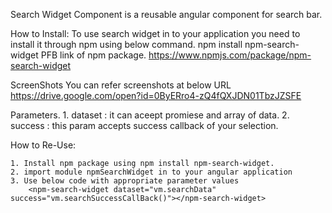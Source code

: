 Search Widget Component is a reusable angular component for search bar.

How to Install:
	To use search widget in to your application you need to install it through npm using below command.
		npm install npm-search-widget
	PFB link of npm package.
		https://www.npmjs.com/package/npm-search-widget
		
ScreenShots
	You can refer screenshots at below URL
	https://drive.google.com/open?id=0ByERro4-zQ4fQXJDN01TbzJZSFE

Parameters.
	1. dataset : it can aceept promiese and array of data.
	2. success : this param accepts success callback of your selection.

How to Re-Use:

	1. Install npm package using npm install npm-search-widget.
	2. import module npmSearchWidget in to your angular application
	3. Use below code with appropriate parameter values
		<npm-search-widget dataset="vm.searchData" success="vm.searchSuccessCallBack()"></npm-search-widget>
